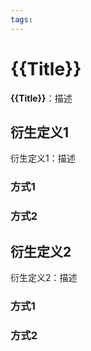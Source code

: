```yaml
---
tags:
---
```


# {{Title}}

**{{Title}}**：描述

## 衍生定义1

衍生定义1：描述

### 方式1
### 方式2

## 衍生定义2

衍生定义2：描述

### 方式1
### 方式2